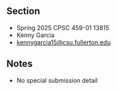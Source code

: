 ## Section
- Spring 2025 CPSC 459-01 13815
- Kenny Garcia
- kennygarcia15@csu.fullerton.edu

## Notes
- No special submission detail
